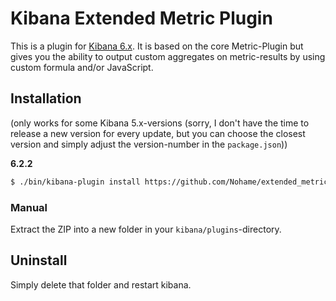 # Kibana Extended Metric Plugin

This is a plugin for [Kibana 6.x](https://www.elastic.co/products/kibana).
It is based on the core Metric-Plugin but gives you the ability to output custom aggregates on metric-results by using custom formula and/or JavaScript.

## Installation
(only works for some Kibana 5.x-versions (sorry, I don't have the time to release a new version for every update, but you can choose the closest version and simply adjust the version-number in the `package.json`))

**6.2.2**

```sh
$ ./bin/kibana-plugin install https://github.com/Nohame/extended_metric_vis/releases/download/6.2.2/kibana_ext_metrics_vis-6.2.2.zip
```

### Manual
Extract the ZIP into a new folder in your `kibana/plugins`-directory.

## Uninstall

Simply delete that folder and restart kibana.
